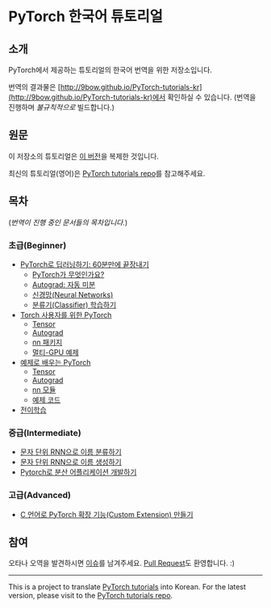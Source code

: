 # PyTorch 한국어 튜토리얼

## 소개

PyTorch에서 제공하는 튜토리얼의 한국어 번역을 위한 저장소입니다.

번역의 결과물은 [http://9bow.github.io/PyTorch-tutorials-kr](http://9bow.github.io/PyTorch-tutorials-kr)에서 확인하실 수 있습니다. (번역을 진행하며 *불규칙적으로* 빌드합니다.)


## 원문

이 저장소의 튜토리얼은 [이 버전](https://github.com/pytorch/tutorials/tree/7ef2a5abf1b12bb5136aad543445850c2a9828be)을 복제한 것입니다.

최신의 튜토리얼(영어)은 [PyTorch tutorials repo](https://github.com/pytorch/tutorials)를 참고해주세요.


## 목차

(*번역이 진행 중인 문서들의 목차입니다.*)

### 초급(Beginner)
* [PyTorch로 딥러닝하기: 60분만에 끝장내기](https://9bow.github.io/PyTorch-tutorials-kr/beginner/deep_learning_60min_blitz.html)
    * [PyTorch가 무엇인가요?](https://9bow.github.io/PyTorch-tutorials-kr/beginner/blitz/tensor_tutorial.html)
    * [Autograd: 자동 미분](https://9bow.github.io/PyTorch-tutorials-kr/beginner/blitz/autograd_tutorial.html)
    * [신경망(Neural Networks)](https://9bow.github.io/PyTorch-tutorials-kr/beginner/blitz/neural_networks_tutorial.html)
    * [분류기(Classifier) 학습하기](https://9bow.github.io/PyTorch-tutorials-kr/beginner/blitz/cifar10_tutorial.html)
* [Torch 사용자를 위한 PyTorch](https://9bow.github.io/PyTorch-tutorials-kr/beginner/former_torchies_tutorial.html)
    * [Tensor](https://9bow.github.io/PyTorch-tutorials-kr/beginner/former_torchies/tensor_tutorial.html)
    * [Autograd](https://9bow.github.io/PyTorch-tutorials-kr/beginner/former_torchies/autograd_tutorial.html)
    * [nn 패키지](https://9bow.github.io/PyTorch-tutorials-kr/beginner/former_torchies/nn_tutorial.html)
    * [멀티-GPU 예제](https://9bow.github.io/PyTorch-tutorials-kr/beginner/former_torchies/parallelism_tutorial.html)
* [예제로 배우는 PyTorch](https://9bow.github.io/PyTorch-tutorials-kr/beginner/pytorch_with_examples.html)
    * [Tensor](https://9bow.github.io/PyTorch-tutorials-kr/beginner/pytorch_with_examples.html#tensor)
    * [Autograd](https://9bow.github.io/PyTorch-tutorials-kr/beginner/pytorch_with_examples.html#autograd)
    * [nn 모듈](https://9bow.github.io/PyTorch-tutorials-kr/beginner/pytorch_with_examples.html#nn)
    * [예제 코드](https://9bow.github.io/PyTorch-tutorials-kr/beginner/pytorch_with_examples.html#examples)
* [전이학습](https://9bow.github.io/PyTorch-tutorials-kr/beginner/transfer_learning_tutorial.html)

### 중급(Intermediate)
* [문자 단위 RNN으로 이름 분류하기](https://9bow.github.io/PyTorch-tutorials-kr/intermediate/char_rnn_classification_tutorial.html)
* [문자 단위 RNN으로 이름 생성하기](https://9bow.github.io/PyTorch-tutorials-kr/intermediate/char_rnn_generation_tutorial.html)
* [Pytorch로 분산 어플리케이션 개발하기](https://9bow.github.io/PyTorch-tutorials-kr/intermediate/dist_tuto.html)

### 고급(Advanced)
* [C 언어로 PyTorch 확장 기능(Custom Extension) 만들기](https://9bow.github.io/PyTorch-tutorials-kr/advanced/c_extension.html)


## 참여

오타나 오역을 발견하시면 [이슈](https://github.com/9bow/PyTorch-tutorials-kr/issues/new)를 남겨주세요. [Pull Request](https://github.com/9bow/PyTorch-tutorials-kr/pulls)도 환영합니다. :)


---
This is a project to translate [PyTorch tutorials](https://github.com/pytorch/tutorials/tree/7ef2a5abf1b12bb5136aad543445850c2a9828be) into Korean. For the latest version, please visit to the [PyTorch tutorials repo](https://github.com/pytorch/tutorials).
